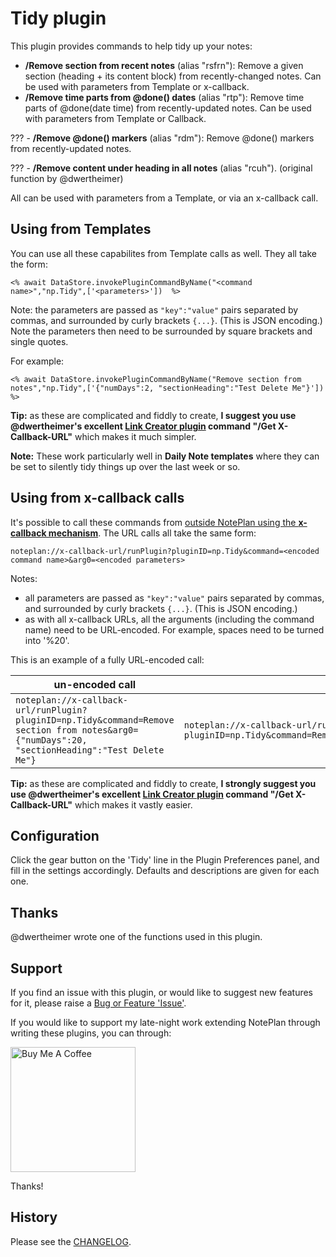 # Tidy plugin

This plugin provides commands to help tidy up your notes:

- **/Remove section from recent notes** (alias "rsfrn"): Remove a given section (heading + its content block) from recently-changed notes. Can be used with parameters from Template or x-callback.
- **/Remove time parts from @done() dates** (alias "rtp"): Remove time parts of @done(date time) from recently-updated notes. Can be used with parameters from Template or Callback.

??? - **/Remove @done() markers** (alias "rdm"): Remove @done() markers from recently-updated notes. 

??? - **/Remove content under heading in all notes** (alias "rcuh"). (original function by @dwertheimer)

All can be used with parameters from a Template, or via an x-callback call.

## Using from Templates

You can use all these capabilites from Template calls as well. They all take the form:

`<% await DataStore.invokePluginCommandByName("<command name>","np.Tidy",['<parameters>'])  %>`

Note: the parameters are passed as `"key":"value"` pairs separated by commas, and surrounded by curly brackets `{...}`. (This is JSON encoding.) Note the parameters then need to be surrounded by square brackets and single quotes.

For example:

`<% await DataStore.invokePluginCommandByName("Remove section from notes","np.Tidy",['{"numDays":2, "sectionHeading":"Test Delete Me"}'])  %>`

**Tip:** as these are complicated and fiddly to create, **I suggest you use @dwertheimer's excellent [Link Creator plugin]() command "/Get X-Callback-URL"** which makes it much simpler.

**Note:** These work particularly well in **Daily Note templates** where they can be set to silently tidy things up over the last week or so.

## Using from x-callback calls

It's possible to call these commands from [outside NotePlan using the **x-callback mechanism**](https://help.noteplan.co/article/49-x-callback-url-scheme#runplugin). The URL calls all take the same form:

`noteplan://x-callback-url/runPlugin?pluginID=np.Tidy&command=<encoded command name>&arg0=<encoded parameters>`

Notes:
- all parameters are passed as `"key":"value"` pairs separated by commas, and surrounded by curly brackets `{...}`. (This is JSON encoding.)
- as with all x-callback URLs, all the arguments (including the command name) need to be URL-encoded. For example, spaces need to be turned into '%20'.

This is an example of a fully URL-encoded call:

| un-encoded call | URL-encoded call |
| ----- | ----- |
| `noteplan://x-callback-url/runPlugin?pluginID=np.Tidy&command=Remove section from notes&arg0={"numDays":20, "sectionHeading":"Test Delete Me"}` | `noteplan://x-callback-url/runPlugin?pluginID=np.Tidy&command=Remove%20section%20from%20notes&arg0=%7B%22numDays%22%3A%202%2C%20%22sectionHeading%22%3A%22Test%20Delete%20Me%22%7D` |

**Tip:** as these are complicated and fiddly to create, **I strongly suggest you use @dwertheimer's excellent [Link Creator plugin]() command "/Get X-Callback-URL"** which makes it vastly easier.

## Configuration
Click the gear button on the 'Tidy' line in the Plugin Preferences panel, and fill in the settings accordingly. Defaults and descriptions are given for each one.

## Thanks
@dwertheimer wrote one of the functions used in this plugin.

## Support
If you find an issue with this plugin, or would like to suggest new features for it, please raise a [Bug or Feature 'Issue'](https://github.com/NotePlan/plugins/issues).

If you would like to support my late-night work extending NotePlan through writing these plugins, you can through:

[<img width="200px" alt="Buy Me A Coffee" src="https://www.buymeacoffee.com/assets/img/guidelines/download-assets-sm-2.svg">](https://www.buymeacoffee.com/revjgc)

Thanks!

## History
Please see the [CHANGELOG](CHANGELOG.md).
